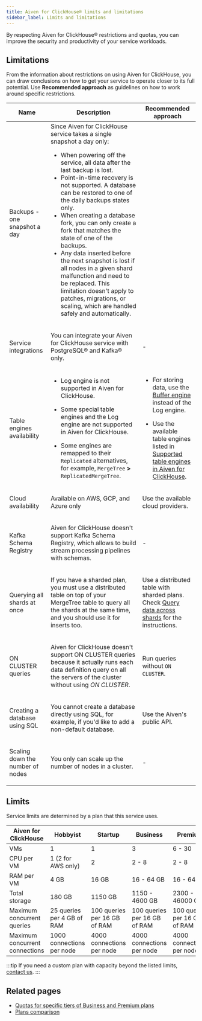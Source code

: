 ```yaml
---
title: Aiven for ClickHouse® limits and limitations
sidebar_label: Limits and limitations
---
```


By respecting Aiven for ClickHouse® restrictions and quotas, you can improve the security and productivity of your service workloads.

## Limitations

From the information about restrictions on using Aiven for ClickHouse,
you can draw conclusions on how to get your service to operate
closer to its full potential. Use **Recommended approach** as guidelines
on how to work around specific restrictions.

<table>
  <colgroup>
    <col />
    <col />
    <col />
  </colgroup>
  <thead>
    <tr>
      <th>Name</th>
      <th>Description</th>
      <th>Recommended approach</th>
    </tr>
  </thead>
  <tbody>
    <tr>
      <td>Backups - one snapshot a day</td>
      <td>
        Since Aiven for ClickHouse service takes a single snapshot a day only:
        <ul>
          <li>When powering off the service, all data after the last backup is lost.</li>
          <li>Point-in-time recovery is not supported. A database can be restored to
            one of the daily backups states only.</li>
            <li>When creating a database fork,
            you can only create a fork that matches the state of one of the backups.</li>
          <li>Any data inserted before the next snapshot is lost if all nodes in a
            given shard malfunction and need to be replaced. This limitation doesn't
            apply to patches, migrations, or scaling, which are handled safely and
            automatically.</li>
        </ul>
      </td>
      <td></td>
    </tr>
    <tr>
      <td>Service integrations</td>
      <td>
        <p>
          You can integrate your Aiven for ClickHouse service with PostgreSQL®
          and Kafka® only.
        </p>
      </td>
      <td><p>-</p></td>
    </tr>
    <tr>
      <td><p>Table engines availability</p></td>
      <td>
        <ul>
          <li><p>Log engine is not supported in Aiven for ClickHouse.</p></li>
          <li>
            <p>
              Some special table engines and the Log engine are not supported in
              Aiven for ClickHouse.
            </p>
          </li>
          <li>
            <p>
              Some engines are remapped to their
              <code>Replicated</code> alternatives, for example,
              <code>MergeTree</code> <strong>&gt;</strong>
              <code>ReplicatedMergeTree</code>.
            </p>
          </li>
        </ul>
      </td>
      <td>
        <ul>
          <li>
            <p>
              For storing data, use the
              <a href="https://clickhouse.com/docs/en/engines/table-engines/special/buffer/">Buffer engine</a>
              instead of the Log engine.
            </p>
          </li>
          <li>
            <p>
              Use the available table engines listed in
              <a href="/docs/products/clickhouse/reference/supported-table-engines"><span>Supported table engines in Aiven for ClickHouse</span></a>.
            </p>
          </li>
        </ul>
      </td>
    </tr>
    <tr>
      <td><p>Cloud availability</p></td>
      <td><p>Available on AWS, GCP, and Azure only</p></td>
      <td><p>Use the available cloud providers.</p></td>
    </tr>
    <tr>
      <td><p>Kafka Schema Registry</p></td>
      <td>
        <p>
          Aiven for ClickHouse doesn't support Kafka Schema Registry, which
          allows to build stream processing pipelines with schemas.
        </p>
      </td>
      <td><p>-</p></td>
    </tr>
    <tr>
      <td><p>Querying all shards at once</p></td>
      <td>
        <p>
          If you have a sharded plan, you must use a distributed table on top of
          your MergeTree table to query all the shards at the same time, and you
          should use it for inserts too.
        </p>
      </td>
      <td>
        <p>
          Use a distributed table with sharded plans. Check
          <a href="/docs/products/clickhouse/howto/use-shards-with-distributed-table"><span>Query data across shards</span></a>
          for the instructions.
        </p>
      </td>
    </tr>
    <tr>
      <td><p>ON CLUSTER queries</p></td>
      <td>
        <p>
          Aiven for ClickHouse doesn't support ON CLUSTER queries because it
          actually runs each data definition query on all the servers of the
          cluster without using <cite>ON CLUSTER</cite>.
        </p>
      </td>
      <td>
        <p>
          Run queries without <code><span>ON</span> <span>CLUSTER</span></code >.
        </p>
      </td>
    </tr>
    <tr>
      <td><p>Creating a database using SQL</p></td>
      <td>
        <p>
          You cannot create a database directly using SQL, for example, if you'd
          like to add a non-default database.
        </p>
      </td>
      <td><p>Use the Aiven's public API.</p></td>
    </tr>
    <tr>
      <td><p>Scaling down the number of nodes</p></td>
      <td><p>You only can scale up the number of nodes in a cluster.</p></td>
      <td><p>-</p></td>
    </tr>
  </tbody>
</table>

## Limits

Service limits are determined by a plan that this service uses.

| Aiven for ClickHouse           | Hobbyist                   | Startup                      | Business                     | Premium                      |
| ------------------------------ | -------------------------- | ---------------------------- | ---------------------------- | ---------------------------- |
| VMs                            | 1                          | 1                            | 3                            | 6 - 30                       |
| CPU per VM                     | 1 (2 for AWS only)         | 2                            | 2 - 8                        | 2 - 8                        |
| RAM per VM                     | 4 GB                       | 16 GB                        | 16 - 64 GB                   | 16 - 64 GB                   |
| Total storage                  | 180 GB                     | 1150 GB                      | 1150 - 4600 GB               | 2300 - 46000 GB              |
| Maximum concurrent queries     | 25 queries per 4 GB of RAM | 100 queries per 16 GB of RAM | 100 queries per 16 GB of RAM | 100 queries per 16 GB of RAM |
| Maximum concurrent connections | 1000 connections per node  | 4000 connections per node    | 4000 connections per node    | 4000 connections per node    |

:::tip
If you need a custom plan with capacity beyond the listed limits,
[contact us](https://aiven.io/contact?department=1306714).
:::

## Related pages

-   [Quotas for specific tiers of Business and Premium plans](https://aiven.io/pricing?tab=plan-pricing&product=clickhouse)
-   [Plans comparison](https://aiven.io/pricing?tab=plan-comparison&product=clickhouse)
